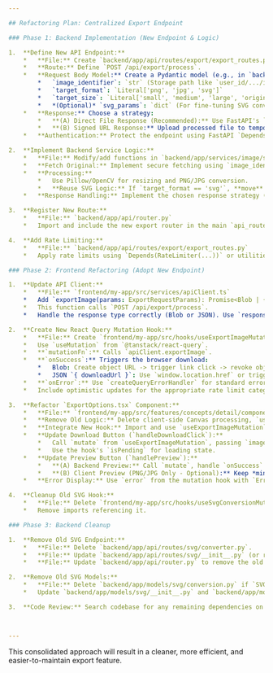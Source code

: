 ```yaml
---

## Refactoring Plan: Centralized Export Endpoint

### Phase 1: Backend Implementation (New Endpoint & Logic)

1.  **Define New API Endpoint:**
    *   **File:** Create `backend/app/api/routes/export/export_routes.py` and `backend/app/api/routes/export/__init__.py`.
    *   **Route:** Define `POST /api/export/process`.
    *   **Request Body Model:** Create a Pydantic model (e.g., in `backend/app/models/export/request.py`) accepting:
        *   `image_identifier`: `str` (Storage path like `user_id/.../image.png`). **Backend MUST validate ownership.**
        *   `target_format`: `Literal['png', 'jpg', 'svg']`
        *   `target_size`: `Literal['small', 'medium', 'large', 'original']`
        *   *(Optional)* `svg_params`: `dict` (For fine-tuning SVG conversion if needed).
    *   **Response:** Choose a strategy:
        *   **(A) Direct File Response (Recommended):** Use FastAPI's `StreamingResponse` or `FileResponse`. Set `Content-Type` and `Content-Disposition` headers.
        *   **(B) Signed URL Response:** Upload processed file to temporary storage, return `{ "downloadUrl": "..." }`. (More complex).
    *   **Authentication:** Protect the endpoint using FastAPI `Depends` for authenticated users.

2.  **Implement Backend Service Logic:**
    *   **File:** Modify/add functions in `backend/app/services/image/service.py` or create `backend/app/services/export/service.py`.
    *   **Fetch Original:** Implement secure fetching using `image_identifier` and the authenticated user's ID. **Do not trust client URLs.** Use storage client methods.
    *   **Processing:**
        *   Use Pillow/OpenCV for resizing and PNG/JPG conversion.
        *   **Reuse SVG Logic:** If `target_format == 'svg'`, **move** the `vtracer` logic from the old SVG endpoint (`backend/app/api/routes/svg/converter.py`) into this service. Pass `svg_params` if needed.
    *   **Response Handling:** Implement the chosen response strategy (Direct File or Signed URL).

3.  **Register New Route:**
    *   **File:** `backend/app/api/router.py`
    *   Import and include the new export router in the main `api_router`.

4.  **Add Rate Limiting:**
    *   **File:** `backend/app/api/routes/export/export_routes.py`
    *   Apply rate limits using `Depends(RateLimiter(...))` or utilities. Consider separate limits for SVG.

### Phase 2: Frontend Refactoring (Adopt New Endpoint)

1.  **Update API Client:**
    *   **File:** `frontend/my-app/src/services/apiClient.ts`
    *   Add `exportImage(params: ExportRequestParams): Promise<Blob | { downloadUrl: string }>`.
    *   This function calls `POST /api/export/process`.
    *   Handle the response type correctly (Blob or JSON). Use `responseType: 'blob'` if expecting direct file data.

2.  **Create New React Query Mutation Hook:**
    *   **File:** Create `frontend/my-app/src/hooks/useExportImageMutation.ts`.
    *   Use `useMutation` from `@tanstack/react-query`.
    *   **`mutationFn`:** Calls `apiClient.exportImage`.
    *   **`onSuccess`:** Triggers the browser download:
        *   Blob: Create object URL -> trigger link click -> revoke object URL.
        *   JSON `{ downloadUrl }`: Use `window.location.href` or trigger link click with the URL.
    *   **`onError`:** Use `createQueryErrorHandler` for standard error handling/toasts.
    *   Include optimistic updates for the appropriate rate limit category.

3.  **Refactor `ExportOptions.tsx` Component:**
    *   **File:** `frontend/my-app/src/features/concepts/detail/components/ExportOptions.tsx` (or similar).
    *   **Remove Old Logic:** Delete client-side Canvas processing, `useSvgConversionMutation` usage, and related state (`processedImageUrl`, `isAutoProcessing`).
    *   **Integrate New Hook:** Import and use `useExportImageMutation`.
    *   **Update Download Button (`handleDownloadClick`):**
        *   Call `mutate` from `useExportImageMutation`, passing `imageUrl`/`imagePath`, `selectedFormat`, `selectedSize`.
        *   Use the hook's `isPending` for loading state.
    *   **Update Preview Button (`handlePreview`):**
        *   **(A) Backend Preview:** Call `mutate`, handle `onSuccess` by opening the Blob URL/Signed URL in a new tab.
        *   **(B) Client Preview (PNG/JPG Only - Optional):** Keep *minimal* Canvas logic for quick PNG/JPG previews if desired. SVG preview still uses the backend. (Recommendation: Use backend).
    *   **Error Display:** Use `error` from the mutation hook with `ErrorMessage`.

4.  **Cleanup Old SVG Hook:**
    *   **File:** Delete `frontend/my-app/src/hooks/useSvgConversionMutation.ts`.
    *   Remove imports referencing it.

### Phase 3: Backend Cleanup

1.  **Remove Old SVG Endpoint:**
    *   **File:** Delete `backend/app/api/routes/svg/converter.py`.
    *   **File:** Update `backend/app/api/routes/svg/__init__.py` (or remove directory if empty).
    *   **File:** Update `backend/app/api/router.py` to remove the old SVG router inclusion.

2.  **Remove Old SVG Models:**
    *   **File:** Delete `backend/app/models/svg/conversion.py` if `SVGConversionRequest`/`Response` are unused.
    *   Update `backend/app/models/svg/__init__.py` and `backend/app/models/__init__.py`.

3.  **Code Review:** Search codebase for any remaining dependencies on the old SVG endpoint/models.



---
```


This consolidated approach will result in a cleaner, more efficient, and easier-to-maintain export feature.
